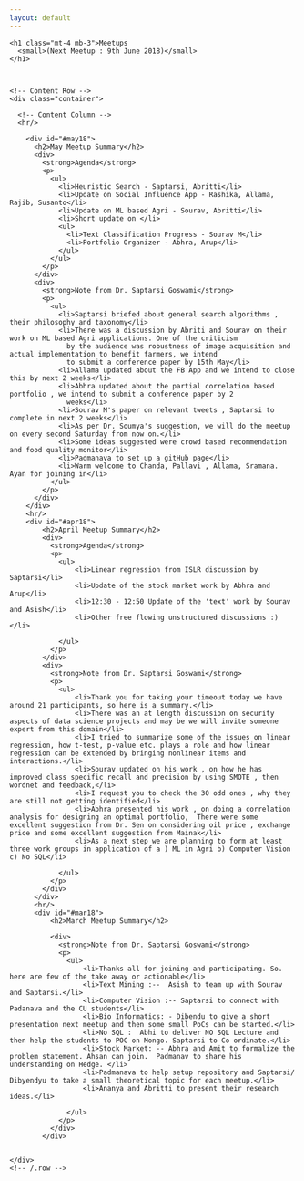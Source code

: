 ```yaml
---
layout: default
---
```



  <!-- Page Content -->
  <div class="container">

  <!-- Page Heading/Breadcrumbs -->
    <h1 class="mt-4 mb-3">Meetups 
      <small>(Next Meetup : 9th June 2018)</small>
    </h1>



    <!-- Content Row -->
    <div class="container">
  
      <!-- Content Column -->
      <hr/>
     
        <div id="#may18">
          <h2>May Meetup Summary</h2>
          <div>
            <strong>Agenda</strong>
            <p>
              <ul>
                <li>Heuristic Search - Saptarsi, Abritti</li>
                <li>Update on Social Influence App - Rashika, Allama, Rajib, Susanto</li>
                <li>Update on ML based Agri - Sourav, Abritti</li>
                <li>Short update on </li>
                <ul>
                  <li>Text Classification Progress - Sourav M</li>
                  <li>Portfolio Organizer - Abhra, Arup</li>
                </ul>
              </ul>
            </p>
          </div>
          <div>
            <strong>Note from Dr. Saptarsi Goswami</strong>
            <p>
              <ul>
                <li>Saptarsi briefed about general search algorithms , their philosophy and taxonomy</li>
                <li>There was a discussion by Abriti and Sourav on their work on ML based Agri applications. One of the criticism
                  by the audience was robustness of image acquisition and actual implementation to benefit farmers, we intend
                  to submit a conference paper by 15th May</li>
                <li>Allama updated about the FB App and we intend to close this by next 2 weeks</li>
                <li>Abhra updated about the partial correlation based portfolio , we intend to submit a conference paper by 2
                  weeks</li>
                <li>Sourav M's paper on relevant tweets , Saptarsi to complete in next 2 weeks</li>
                <li>As per Dr. Soumya's suggestion, we will do the meetup on every second Saturday from now on.</li>
                <li>Some ideas suggested were crowd based recommendation and food quality monitor</li>
                <li>Padmanava to set up a gitHub page</li>
                <li>Warm welcome to Chanda, Pallavi , Allama, Sramana. Ayan for joining in</li>
              </ul>
            </p>
          </div>
        </div>
        <hr/>
        <div id="#apr18">
            <h2>April Meetup Summary</h2>
            <div>
              <strong>Agenda</strong>
              <p>
                <ul>
                    <li>Linear regression from ISLR discussion by Saptarsi</li>
                    <li>Update of the stock market work by Abhra and Arup</li>
                    <li>12:30 - 12:50 Update of the 'text' work by Sourav and Asish</li>
                    <li>Other free flowing unstructured discussions :) </li>
                    
                </ul>
              </p>
            </div>
            <div>
              <strong>Note from Dr. Saptarsi Goswami</strong>
              <p>
                <ul>
                    <li>Thank you for taking your timeout today we have around 21 participants, so here is a summary.</li>
                    <li>There was an at length discussion on security aspects of data science projects and may be we will invite someone expert from this domain</li>
                    <li>I tried to summarize some of the issues on linear regression, how t-test, p-value etc. plays a role and how linear regression can be extended by bringing nonlinear items and interactions.</li>
                    <li>Sourav updated on his work , on how he has improved class specific recall and precision by using SMOTE , then wordnet and feedback,</li>
                    <li>I request you to check the 30 odd ones , why they are still not getting identified</li>
                    <li>Abhra presented his work , on doing a correlation analysis for designing an optimal portfolio,  There were some excellent suggestion from Dr. Sen on considering oil price , exchange price and some excellent suggestion from Mainak</li>
                    <li>As a next step we are planning to form at least three work groups in application of a ) ML in Agri b) Computer Vision c) No SQL</li>
                    
                </ul>
              </p>
            </div>
          </div>
          <hr/> 
          <div id="#mar18">
              <h2>March Meetup Summary</h2>
             
              <div>
                <strong>Note from Dr. Saptarsi Goswami</strong>
                <p>
                  <ul>
                      <li>Thanks all for joining and participating. So. here are few of the take away or actionable</li>
                      <li>Text Mining :--  Asish to team up with Sourav and Saptarsi.</li>
                      <li>Computer Vision :-- Saptarsi to connect with Padanava and the CU students</li>
                      <li>Bio Informatics: - Dibendu to give a short presentation next meetup and then some small PoCs can be started.</li>
                      <li>No SQL :  Abhi to deliver NO SQL Lecture and then help the students to POC on Mongo. Saptarsi to Co ordinate.</li>
                      <li>Stock Market: -- Abhra and Amit to formalize the problem statement. Ahsan can join.  Padmanav to share his understanding on Hedge. </li>
                      <li>Padmanava to help setup repository and Saptarsi/ Dibyendyu to take a small theoretical topic for each meetup.</li>
                      <li>Ananya and Abritti to present their research ideas.</li>
                              
                  </ul>
                </p>
              </div>
            </div>

     
    </div>
    <!-- /.row -->

  </div>
  <!-- /.container -->
